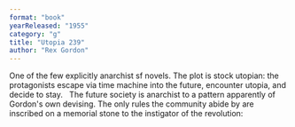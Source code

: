 ```yaml
---
format: "book"
yearReleased: "1955"
category: "g"
title: "Utopia 239"
author: "Rex Gordon"
---
```

One of the few explicitly anarchist sf novels. The plot is stock utopian: the protagonists escape via time machine into the future, encounter utopia, and decide to stay.
 
The future society is anarchist to a pattern apparently of Gordon's own devising. The only rules the community abide by are inscribed on a memorial stone to the instigator of the revolution: